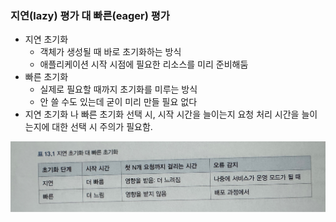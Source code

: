 ### 지연(lazy) 평가 대 빠른(eager) 평가
* 지연 초기화
  * 객체가 생성될 때 바로 초기화하는 방식
  * 애플리케이션 시작 시점에 필요한 리소스를 미리 준비해둠
* 빠른 초기화
  * 실제로 필요할 때까지 초기화를 미루는 방식
  * 안 쓸 수도 있는데 굳이 미리 만들 필요 없다
* 지연 초기화 나 빠른 초기화 선택 시, 시작 시간을 늘이는지 요청 처리 시간을 늘이는지에 대한 선택 시 주의가 필요함.

![alt text](lazy-eager.jpg)